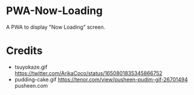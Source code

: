 # PWA-Now-Loading
A PWA to display "Now Loading" screen.

# Credits

- tsuyokaze.gif https://twitter.com/ArikaCoco/status/1650801835345866752
- pudding-cake.gif https://tenor.com/view/pusheen-pudim-gif-26701494 pusheen.com